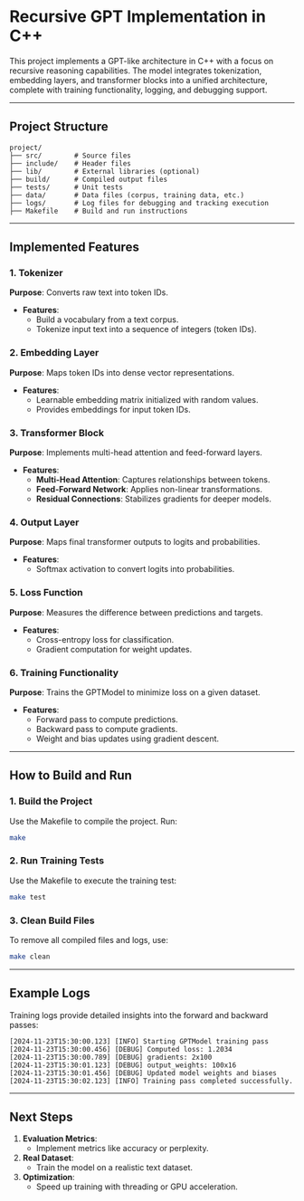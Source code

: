 # **Recursive GPT Implementation in C++**

This project implements a GPT-like architecture in C++ with a focus on recursive reasoning capabilities. The model integrates tokenization, embedding layers, and transformer blocks into a unified architecture, complete with training functionality, logging, and debugging support.

---

## **Project Structure**

```
project/
├── src/        # Source files
├── include/    # Header files
├── lib/        # External libraries (optional)
├── build/      # Compiled output files
├── tests/      # Unit tests
├── data/       # Data files (corpus, training data, etc.)
├── logs/       # Log files for debugging and tracking execution
├── Makefile    # Build and run instructions
```

---

## **Implemented Features**

### **1. Tokenizer**
**Purpose**: Converts raw text into token IDs.
- **Features**:
  - Build a vocabulary from a text corpus.
  - Tokenize input text into a sequence of integers (token IDs).

### **2. Embedding Layer**
**Purpose**: Maps token IDs into dense vector representations.
- **Features**:
  - Learnable embedding matrix initialized with random values.
  - Provides embeddings for input token IDs.

### **3. Transformer Block**
**Purpose**: Implements multi-head attention and feed-forward layers.
- **Features**:
  - **Multi-Head Attention**: Captures relationships between tokens.
  - **Feed-Forward Network**: Applies non-linear transformations.
  - **Residual Connections**: Stabilizes gradients for deeper models.

### **4. Output Layer**
**Purpose**: Maps final transformer outputs to logits and probabilities.
- **Features**:
  - Softmax activation to convert logits into probabilities.

### **5. Loss Function**
**Purpose**: Measures the difference between predictions and targets.
- **Features**:
  - Cross-entropy loss for classification.
  - Gradient computation for weight updates.

### **6. Training Functionality**
**Purpose**: Trains the GPTModel to minimize loss on a given dataset.
- **Features**:
  - Forward pass to compute predictions.
  - Backward pass to compute gradients.
  - Weight and bias updates using gradient descent.

---

## **How to Build and Run**

### **1. Build the Project**
Use the Makefile to compile the project. Run:
```bash
make
```

### **2. Run Training Tests**
Use the Makefile to execute the training test:
```bash
make test
```

### **3. Clean Build Files**
To remove all compiled files and logs, use:
```bash
make clean
```

---

## **Example Logs**
Training logs provide detailed insights into the forward and backward passes:
```
[2024-11-23T15:30:00.123] [INFO] Starting GPTModel training pass
[2024-11-23T15:30:00.456] [DEBUG] Computed loss: 1.2034
[2024-11-23T15:30:00.789] [DEBUG] gradients: 2x100
[2024-11-23T15:30:01.123] [DEBUG] output_weights: 100x16
[2024-11-23T15:30:01.456] [DEBUG] Updated model weights and biases
[2024-11-23T15:30:02.123] [INFO] Training pass completed successfully.
```

---

## **Next Steps**
1. **Evaluation Metrics**:
   - Implement metrics like accuracy or perplexity.
2. **Real Dataset**:
   - Train the model on a realistic text dataset.
3. **Optimization**:
   - Speed up training with threading or GPU acceleration.


